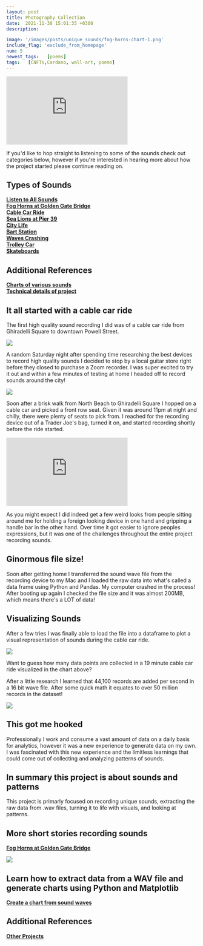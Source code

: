 ```yaml
---
layout: post
title: Photography Collection
date:  2021-11-30 15:01:35 +0300
description: 

image: '/images/posts/unique_sounds/fog-horns-chart-1.png'
include_flag: 'exclude_from_homepage'
num: 5
newest_tags:   [poems]
tags:   [CNFTs,Cardano, wall-art, poems]
---
```


<iframe src="https://player.vimeo.com/video/344009812" width="320" height="180" frameborder="0" allow="autoplay; fullscreen" allowfullscreen></iframe>

If you'd like to hop straight to listening to some of the sounds check out categories below, however if you're interested in hearing more about how the project started please continue reading on.

## Types of Sounds
[**Listen to All Sounds**](/all-sounds)  
[**Fog Horns at Golden Gate Bridge**](/fog-horns-at-golden-gate-bridge)  
[**Cable Car Ride**](/cable-cars)  
[**Sea Lions at Pier 39**](/sea-lions-at-pier-39)   
[**City Life**](/city-life)  
[**Bart Station**](/bart-station)  
[**Waves Crashing**](/waves-rain-water)  
[**Trolley Car**](/trolley-cars)  
[**Skateboards**](/skateboards)  

## Additional References
[**Charts of various sounds**](/charts-of-sounds)  
[**Technical details of project**](/sound-project-requirements-and-details)  

## It all started with a cable car ride
The first high quality sound recording I did was of a cable car ride from Ghiradelli Square to downtown Powell Street. 

![](/images/cable-car-ride-night.jpg)

A random Saturday night after spending time researching the best devices to record high quality sounds I decided to stop by a local guitar store right before they closed to purchase a Zoom recorder. I was super excited to try it out and within a few minutes of testing at home I headed off to record sounds around the city! 

![](/images/zoom-recorder.jpg)

Soon after a brisk walk from North Beach to Ghiradelli Square I hopped on a cable car and picked a front row seat. Given it was around 11pm at night and chilly, there were plenty of seats to pick from. I reached for the recording device out of a Trader Joe's bag, turned it on, and started recording shortly before the ride started. 

<iframe src="https://player.vimeo.com/video/344000597" width="320" height="180" frameborder="0" allow="autoplay; fullscreen" allowfullscreen></iframe>

As you might expect I did indeed get a few weird looks from people sitting around me for holding a foreign looking device in one hand and gripping a handle bar in the other hand. Over time it got easier to ignore peoples expressions, but it was one of the challenges throughout the entire project recording sounds.

## Ginormous file size!
Soon after getting home I transferred the sound wave file from the recording device to my Mac and I loaded the raw data into what's called a data frame using Python and Pandas. My computer crashed in the process! After booting up again I checked the file size and it was almost 200MB, which means there's a LOT of data! 

## Visualizing Sounds
After a few tries I was finally able to load the file into a dataframe to plot a visual representation of sounds during the cable car ride. 

![](/images/charts/cable-car-ride.png)

Want to guess how many data points are collected in a 19 minute cable car ride visualized in the chart above?

After a little research I learned that 44,100 records are added per second in a 16 bit wave file. After some quick math it equates to over 50 million records in the dataset!

![](https://media.giphy.com/media/gcjmXVppGVhKw/giphy.gif)

## This got me hooked
Professionally I work and consume a vast amount of data on a daily basis for analytics, however it was a new experience to generate data on my own. I was fascinated with this new experience and the limitless learnings that could come out of collecting and analyzing patterns of sounds.  

## In summary this project is about sounds and patterns
This project is primarly focused on recording unique sounds, extracting the raw data from .wav files, turning it to life with visuals, and looking at patterns.  

## More short stories recording sounds 
[**Fog Horns at Golden Gate Bridge**](/fog-horns-at-golden-gate-bridge)  

![](/images/charts/fog-horns-chart-1.png)

## Learn how to extract data from a WAV file and generate charts using Python and Matplotlib
[**Create a chart from sound waves**](/read-wav-files-and-chart-with-matplotlib)  

## Additional References
[**Other Projects**](/projects)  


